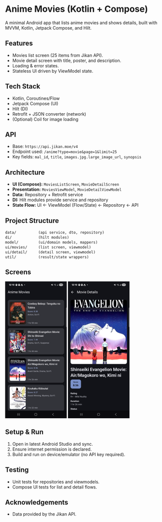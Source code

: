 # Anime Movies (Kotlin + Compose)

A minimal Android app that lists anime movies and shows details, built with MVVM, Kotlin, Jetpack Compose, and Hilt.

## Features

* Movies list screen (25 items from Jikan API).
* Movie detail screen with title, poster, and description.
* Loading & error states.
* Stateless UI driven by ViewModel state.

## Tech Stack

* Kotlin, Coroutines/Flow
* Jetpack Compose (UI)
* Hilt (DI)
* Retrofit + JSON converter (network)
* (Optional) Coil for image loading

## API

* Base: `https://api.jikan.moe/v4`
* Endpoint used: `/anime?type=movie&page=1&limit=25`
* Key fields: `mal_id`, `title`, `images.jpg.large_image_url`, `synopsis`

## Architecture

* **UI (Compose):** `MoviesListScreen`, `MovieDetailScreen`
* **Presentation:** `MoviesViewModel`, `MovieDetailViewModel`
* **Data:** Repository + Retrofit service
* **DI:** Hilt modules provide service and repository
* **State Flow:** UI ← ViewModel (Flow/State) ← Repository ← API

## Project Structure

```
data/          (api service, dto, repository)
di/            (hilt modules)
model/         (ui/domain models, mappers)
ui/movies/     (list screen, viewmodel)
ui/detail/     (detail screen, viewmodel)
util/          (result/state wrappers)
```
## Screens

<img src="https://github.com/ysyogendra22/Movies/blob/main/Screenshot_20251029_121019.png" width="200"> <img src="https://github.com/ysyogendra22/Movies/blob/main/Screenshot_20251029_121041.png" width="200">




## Setup & Run

1. Open in latest Android Studio and sync.
2. Ensure internet permission is declared.
3. Build and run on device/emulator (no API key required).

## Testing

* Unit tests for repositories and viewmodels.
* Compose UI tests for list and detail flows.

## Acknowledgements

* Data provided by the Jikan API.
